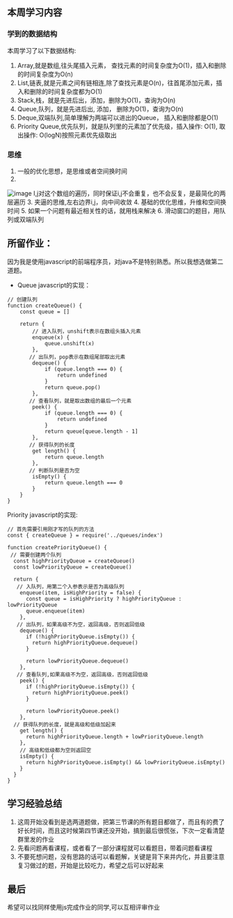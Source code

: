 ## 本周学习内容

### 学到的数据结构
本周学习了以下数据结构:

1. Array,就是数组,往头尾插入元素， 查找元素的时间复杂度为O(1)，插入和删除的时间复杂度为O(n)
2. List,链表,就是元素之间有链相连,除了查找元素是O(n)，往首尾添加元素，插入和删除的时间复杂度都为O(1)
3. Stack,栈，就是先进后出，添加，删除为O(1)，查询为O(n)
4. Queue,队列，就是先进后出, 添加， 删除为O(1)，查询为O(n)
5. Deque,双端队列,简单理解为两端可以进出的Queue， 插入和删除都是O(1)
6. Priority Queue,优先队列，就是队列里的元素加了优先级，插入操作: O(1), 取出操作: O(logN)按照元素优先级取出
### 思维
1. 一般的优化思想，是思维或者空间换时间
2. 
![image](https://user-images.githubusercontent.com/12718716/70857417-af64e780-1f28-11ea-9abb-f961fc35ac92.png)
I,j对这个数组的遍历，同时保证i,j不会重复，也不会反复，是最简化的两层遍历
3.  夹逼的思维,左右边界i,j，向中间收敛
4.  基础的优化思维，升维和空间换时间
5.  如果一个问题有最近相关性的话，就用栈来解决
6.  滑动窗口的题目，用队列或双端队列

## 所留作业：
因为我是使用javascript的前端程序员，对java不是特别熟悉。所以我想选做第二道题。
* Queue javascript的实现：
```
// 创建队列
function createQueue() {
    const queue = []

    return {
        // 进入队列，unshift表示在数组头插入元素
        enqueue(x) {
            queue.unshift(x)
        },
       // 出队列，pop表示在数组尾部取出元素
        dequeue() {
            if (queue.length === 0) {
                return undefined
            }
            return queue.pop()
        },
       // 查看队列，就是取出数组的最后一个元素
        peek() {
            if (queue.length === 0) {
                return undefined
            }
            return queue[queue.length - 1]
        },
       // 获得队列的长度
        get length() {
            return queue.length
        },
       // 判断队列是否为空
        isEmpty() {
            return queue.length === 0
        }
    }
}
```
Priority javascript的实现:
```
// 首先需要引用刚才写的队列的方法
const { createQueue } = require('../queues/index')

function createPriorityQueue() {
 // 需要创建两个队列
  const highPriorityQueue = createQueue()
  const lowPriorityQueue = createQueue()

  return {
   // 入队列，用第二个入参表示是否为高级队列
    enqueue(item, isHighPriority = false) {
      const queue = isHighPriority ? highPriorityQueue : lowPriorityQueue
      queue.enqueue(item)
    },
   // 出队列，如果高级不为空，返回高级，否则返回低级
    dequeue() {
      if (!highPriorityQueue.isEmpty()) {
        return highPriorityQueue.dequeue()
      }

      return lowPriorityQueue.dequeue()
    },
   // 查看队列,如果高级不为空，返回高级，否则返回低级
    peek() {
      if (!highPriorityQueue.isEmpty()) {
        return highPriorityQueue.peek()
      }

      return lowPriorityQueue.peek()
    },
  // 获得队列的长度，就是高级和低级加起来
    get length() {
      return highPriorityQueue.length + lowPriorityQueue.length
    },
    // 高级和低级都为空则返回空
    isEmpty() {
      return highPriorityQueue.isEmpty() && lowPriorityQueue.isEmpty()
    }
  }
}

```
## 学习经验总结
1.  这周开始没看到是选两道题做，把第三节课的所有题目都做了，而且有的费了好长时间，而且这时候第四节课还没开始，搞到最后很慌张，下次一定看清楚群里发的作业
2. 先看问题再看课程，或者看了一部分课程就可以看题目，带着问题看课程
3. 不要死想问题，没有思路的话可以看题解，关键是背下来并内化，并且要注意复习做过的题，开始是比较吃力，希望之后可以好起来

## 最后
希望可以找同样使用js完成作业的同学,可以互相评审作业